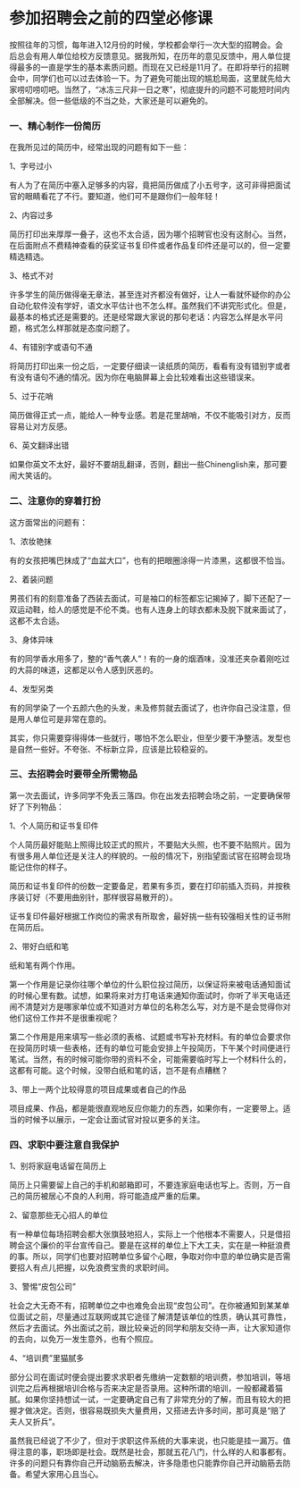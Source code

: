 # 参加招聘会之前的四堂必修课

按照往年的习惯，每年进入12月份的时候，学校都会举行一次大型的招聘会。会后总会有用人单位给校方反馈意见。据我所知，在历年的意见反馈中，用人单位提得最多的一直是学生的基本素质问题。而现在又已经是11月了。在即将举行的招聘会中，同学们也可以过去体验一下。为了避免可能出现的尴尬局面，这里就先给大家唠叨唠叨吧。当然了，“冰冻三尺非一日之寒”，彻底提升的问题不可能短时间内全部解决。但一些低级的不当之处，大家还是可以避免的。
 
### 一、精心制作一份简历
 
在我所见过的简历中，经常出现的问题有如下一些：
 
1、字号过小

有人为了在简历中塞入足够多的内容，竟把简历做成了小五号字，这可非得把面试官的眼睛看花了不行。要知道，他们可不是跟你们一般年轻！
 
2、内容过多

简历打印出来厚厚一叠子，这也不太合适，因为哪个招聘官也没有这耐心。当然，在后面附点不费精神查看的获奖证书复印件或者作品复印件还是可以的，但一定要精选精选。
 
3、格式不对

许多学生的简历做得毫无章法，甚至连对齐都没有做好，让人一看就怀疑你的办公自动化软件没有学好，语文水平估计也不怎么样。虽然我们不讲究形式化。但是，最基本的格式还是需要的。还是经常跟大家说的那句老话：内容怎么样是水平问题，格式怎么样那就是态度问题了。
 
4、有错别字或语句不通

将简历打印出来一份之后，一定要仔细读一读纸质的简历，看看有没有错别字或者有没有语句不通的情况。因为你在电脑屏幕上会比较难看出这些错误来。
 
5、过于花哨

简历做得正式一点，能给人一种专业感。若是花里胡哨，不仅不能吸引对方，反而容易让对方反感。
 
6、英文翻译出错

如果你英文不太好，最好不要胡乱翻译，否则，翻出一些Chinenglish来，那可要闹大笑话的。
 
### 二、注意你的穿着打扮
 
这方面常出的问题有：

1、浓妆艳抹

有的女孩把嘴巴抹成了“血盆大口”，也有的把眼圈涂得一片漆黑，这都很不恰当。
 
2、着装问题

男孩们有的刻意准备了西装去面试，可是袖口的标签都忘记揭掉了，脚下还配了一双运动鞋，给人的感觉是不伦不类。也有人连身上的球衣都未及脱下就来面试了，这都不太合适。
 
3、身体异味

有的同学香水用多了，整的“香气袭人”！有的一身的烟酒味，没准还夹杂着刚吃过的大蒜的味道，这都足以令人感到厌恶的。
 
4、发型另类

有的同学染了一个五颜六色的头发，未及修剪就去面试了，也许你自己没注意，但是用人单位可是非常在意的。
 
其实，你只需要穿得得体一些就行，哪怕不怎么职业，但至少要干净整洁。发型也是自然一些好。不夸张、不标新立异，应该是比较稳妥的。

### 三、去招聘会时要带全所需物品
 
第一次去面试，许多同学不免丢三落四。你在出发去招聘会场之前，一定要确保带好了下列物品：
 
1、个人简历和证书复印件
 
个人简历最好能贴上照得比较正式的照片，不要贴大头照，也不要不贴照片。因为有很多用人单位还是关注人的样貌的。一般的情况下，别指望面试官在招聘会现场能记住你的样子。

简历和证书复印件的份数一定要备足，若果有多页，要在打印前插入页码，并按秩序装订好（不要用曲别针，那样很容易散开的）。

证书复印件最好根据工作岗位的需求有所取舍，最好挑一些有较强相关性的证书附在简历后。
 
2、带好白纸和笔
 
纸和笔有两个作用。

第一个作用是记录你往哪个单位的什么职位投过简历，以保证将来被电话通知面试的时候心里有数。试想，如果将来对方打电话来通知你面试时，你听了半天电话还闹不清楚对方是哪家单位或不知道对方单位的名称怎么写，对方是不是会觉得你对他们这份工作并不是很重视呢？

第二个作用是用来填写一些必须的表格、试题或书写补充材料。有的单位会要求你在投简历时填一些表格，还有的单位可能会安排上午投简历，下午某个时间便进行笔试。当然，有的时候可能你带的资料不全，可能需要临时写上一个材料什么的，这都有可能。这个时候，没带白纸和笔的话，岂不是有点糟糕？
 
3、带上一两个比较得意的项目成果或者自己的作品
 
项目成果、作品，都是能很直观地反应你能力的东西，如果你有，一定要带上。适当的时候予以展示，一定会让面试官对投以更多的关注。
 
### 四、求职中要注意自我保护
 
1、别将家庭电话留在简历上
 
简历上只需要留上自己的手机和邮箱即可，不要连家庭电话也写上。否则，万一自己的简历被居心不良的人利用，将可能造成严重的后果。
 
2、留意那些无心招人的单位
 
有一种单位每场招聘会都大张旗鼓地招人，实际上一个他根本不需要人，只是借招聘会这个廉价的平台宣传自己。要是在这样的单位上下大工夫，实在是一种挺浪费的事。所以，同学们也要对招聘单位多留个心眼，争取对你中意的单位确实是否需要招人有点儿把握，以免浪费宝贵的求职时间。
 
3、警惕“皮包公司”
 
社会之大无奇不有，招聘单位之中也难免会出现“皮包公司”。在你被通知到某某单位面试之前，尽量通过互联网或其它途径了解清楚该单位的性质，确认其可靠性，然后才去面试。外出面试之前，跟比较亲近的同学和朋友交待一声，让大家知道你的去向，以免万一发生意外，也有个照应。
 
4、“培训费”里猫腻多
 
部分公司在面试时便会提出要求求职者先缴纳一定数额的培训费，参加培训，等培训完之后再根据培训合格与否来决定是否录用。这种所谓的培训，一般都藏着猫腻。如果你坚持想试一试，一定要确定自己有了非常充分的了解，而且有较大的把握才做决定。否则，很容易既损失大量费用，又搭进去许多时间，那可真是“赔了夫人又折兵”。
 
虽然我已经说了不少了，但对于求职这件系统的大事来说，也只能是挂一漏万。值得注意的事，职场即是社会。既然是社会，那就五花八门，什么样的人和事都有。许多的问题只有靠你自己开动脑筋去解决，许多隐患也只能靠你自己开动脑筋去防备。希望大家用心且当心。